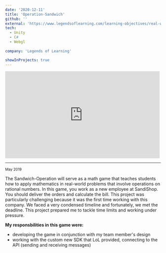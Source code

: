 ```yaml
---
date: '2020-12-11'
title: 'Operation-Sandwich'
github: ''
external: 'https://www.legendsoflearning.com/learning-objectives/real-world-problems-with-rational-numbers-math-games/'
tech:
  - Unity
  - C#
  - Webgl
  
company: 'Legends of Learning'

showInProjects: true
---
```

<iframe width="500" height="282" src="https://www.youtube.com/embed/toYvUEbnXSk" frameborder="0" allow="accelerometer; autoplay; clipboard-write; encrypted-media; gyroscope; picture-in-picture" allowfullscreen></iframe>

--- 
<small> May 2019 </small> 

The Sandwich-Operation will serve as a math game that teaches students how to apply mathematics in real-world problems that involve operations on rational numbers. In this game, you work as a new employee at SandiShop. You should deliver the orders and calculate the bill. This project was particularly challenging because it was the first time working with this company. We faced a very condensed timeline and fortunately, we met the deadline. This project prepared me to tackle time limits and working under pressure. 

**My responsbilities in this game were:**
 - developing the game in conjunction with my team member's design
 - working with the custom new SDK that LoL provided, connecting to the API (sending and receiving messages)
 